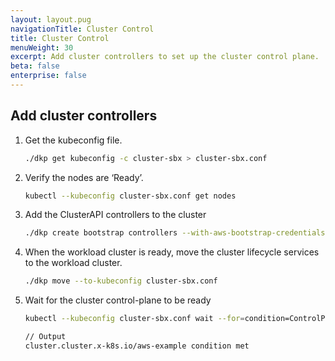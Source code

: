 ```yaml
---
layout: layout.pug
navigationTitle: Cluster Control
title: Cluster Control
menuWeight: 30
excerpt: Add cluster controllers to set up the cluster control plane.
beta: false
enterprise: false
---
```


## Add cluster controllers

1.  Get the kubeconfig file.

    ```sh
    ./dkp get kubeconfig -c cluster-sbx > cluster-sbx.conf
    ```

1.  Verify the nodes are ‘Ready’.

    ```sh
    kubectl --kubeconfig cluster-sbx.conf get nodes
    ```

1.  Add the ClusterAPI controllers to the cluster

    ```sh
    ./dkp create bootstrap controllers --with-aws-bootstrap-credentials=false --kubeconfig cluster-sbx.conf
    ```

1.  When the workload cluster is ready, move the cluster lifecycle services to the workload cluster.

    ```sh
    ./dkp move --to-kubeconfig cluster-sbx.conf
    ```

1.  Wait for the cluster control-plane to be ready

    ```sh
    kubectl --kubeconfig cluster-sbx.conf wait --for=condition=ControlPlaneReady "clusters/cluster-sbx" --timeout=20m

    // Output
    cluster.cluster.x-k8s.io/aws-example condition met
    ```
